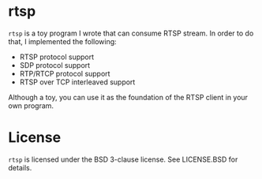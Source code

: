 rtsp
====

`rtsp` is a toy program I wrote that can consume RTSP stream. In order to do that, I implemented the following:

- RTSP protocol support
- SDP protocol support
- RTP/RTCP protocol support
- RTSP over TCP interleaved support

Although a toy, you can use it as the foundation of the RTSP client in your own program.

License
=======

`rtsp` is licensed under the BSD 3-clause license. See LICENSE.BSD for details.

